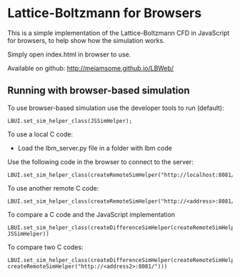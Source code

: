# Lattice-Boltzmann for Browsers

This is a simple implementation of the Lattice-Boltzmann CFD  in JavaScript for browsers, to help show how the simulation works.

Simply open index.html in browser to use.

Available on github: http://meiamsome.github.io/LBWeb/

## Running with browser-based simulation

To use browser-based simulation use the developer tools to run (default):

    LBUI.set_sim_helper_class(JSSimHelper);

To use a local C code:

- Load the lbm_server.py file in a folder with lbm code

Use the following code in the browser to connect to the server:

    LBUI.set_sim_helper_class(createRemoteSimHelper("http://localhost:8081/"))

To use another remote C code:

    LBUI.set_sim_helper_class(createRemoteSimHelper("http://<address>:8081/"))

To compare a C code and the JavaScript implementation

    LBUI.set_sim_helper_class(createDifferenceSimHelper(createRemoteSimHelper("http://<address>:8081/"), JSSimHelper))

To compare two C codes:

    LBUI.set_sim_helper_class(createDifferenceSimHelper(createRemoteSimHelper("http://<address1>:8081/"), createRemoteSimHelper("http://<address2>:8081/")))
